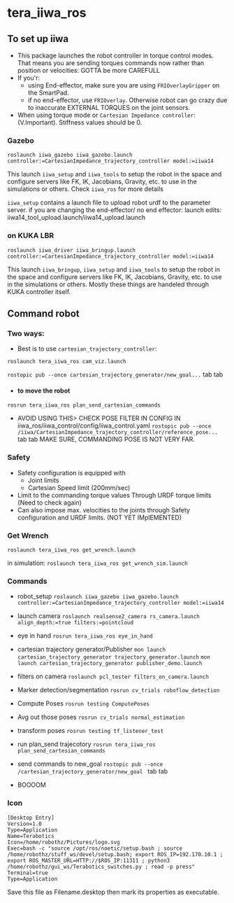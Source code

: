 # tera_iiwa_ros

## To set up iiwa
 - This package launches the robot controller in torque control modes. That means you are sending torques commands now rather than position or velocities: GOTTA be more CAREFULL
 - If you'r:
 	- using End-effector, make sure you are using `FRIOverlayGripper` on the SmartPad.
 	- if no end-effector, use `FRIOverlay`.
 	Otherwise robot can go crazy due to inaccurate EXTERNAL TORQUES on the joint sensors. 
 - When using torque mode or `Cartesian Impedance controller`: (V.Important). Stiffness values should be 0. 
 


### Gazebo
`roslaunch iiwa_gazebo iiwa_gazebo.launch controller:=CartesianImpedance_trajectory_controller model:=iiwa14`

This launch `iiwa_setup` and `iiwa_tools` to setup the robot in the space and configure servers like FK, IK, Jacobians, Gravity, etc. to use in the simulations or others. Check `iiwa_ros` for more details

`iiwa_setup` contains a launch file to upload robot urdf to the parameter server. 
if you are changing the end-effector/ no end effector: launch edits: iiwa14_tool_upload.launch/iiwa14_upload.launch

### on KUKA LBR
`roslaunch iiwa_driver iiwa_bringup.launch controller:=CartesianImpedance_trajectory_controller model:=iiwa14`

This launch `iiwa_bringup`, `iiwa_setup` and `iiwa_tools` to setup the robot in the space and configure servers like FK, IK, Jacobians, Gravity, etc. to use in the simulations or others. Mostly these things are handeled through KUKA controller itself.


## Command robot

### Two ways:
 - Best is to use `cartesian_trajectory_controller`:

 `roslaunch tera_iiwa_ros cam_viz.launch`

 `rostopic pub --once cartesian_trajectory_generator/new_goal...` tab tab

- #### to move the robot
 `rosrun tera_iiwa_ros plan_send_cartesian_commands`


-  AVOID USING THIS> CHECK POSE FILTER IN CONFIG IN iiwa_ros/iiwa_control/config/iiwa_control.yaml
  `rostopic pub --once /iiwa/CartesianImpedance_trajectory_controller/reference_pose... ` tab tab
 MAKE SURE, COMMANDING POSE IS NOT VERY FAR. 
 
### Safety
 - Safety configuration is equipped with
 	* Joint limits
 	* Cartesian Speed limit (200mm/sec)
 - Limit to the commanding torque values Through URDF torque limits (Need to check again)
 - Can also impose max. velocities to the joints through Safety configuration and URDF limits. (NOT YET IMplEMENTED)

### Get Wrench
`roslaunch tera_iiwa_ros get_wrench.launch`

 in simulation:
`roslaunch tera_iiwa_ros get_wrench_sim.launch`
 
 
### Commands
 - robot_setup
 `roslaunch iiwa_gazebo iiwa_gazebo.launch controller:=CartesianImpedance_trajectory_controller model:=iiwa14`
 - launch camera
 `roslaunch realsense2_camera rs_camera.launch align_depth:=true filters:=pointcloud`
 - eye in hand
 `rosrun tera_iiwa_ros eye_in_hand`
 - cartesian trajectory generator/Publisher
 `mon launch cartesian_trajectory_generator trajectory_generator.launch`
 `mon launch cartesian_trajectory_generator publisher_demo.launch`
 
 - filters on camera
 `roslaunch pcl_tester filters_on_camera.launch`
 - Marker detection/segmentation
 `rosrun cv_trials roboflow_detection`
 - Compute Poses
 `rosrun testing ComputePoses`
 - Avg out those poses
 `rosrun cv_trials normal_estimation`
 - transform poses
 `rosrun testing tf_listener_test`
 - run plan_send trajecotory
 `rosrun tera_iiwa_ros plan_send_cartesian_commands`
 - send commands to new_goal
 `rostopic pub --once /cartesian_trajectory_generator/new_goal ` tab tab
 - BOOOOM


### Icon
```
[Desktop Entry]
Version=1.0
Type=Application
Name=Terabotics
Icon=/home/robothz/Pictures/logo.svg
Exec=bash -c "source /opt/ros/noetic/setup.bash ; source /home/robothz/stuff_ws/devel/setup.bash; export ROS_IP=192.170.10.1 ; export ROS_MASTER_URL=HTTP://$ROS_IP:11311 ; python3 /home/robothz/gui_ws/Terabotics_switches.py ; read -p press"
Terminal=true
Type=Application

```
Save this file as Filename.desktop
then mark its properties as executable. 